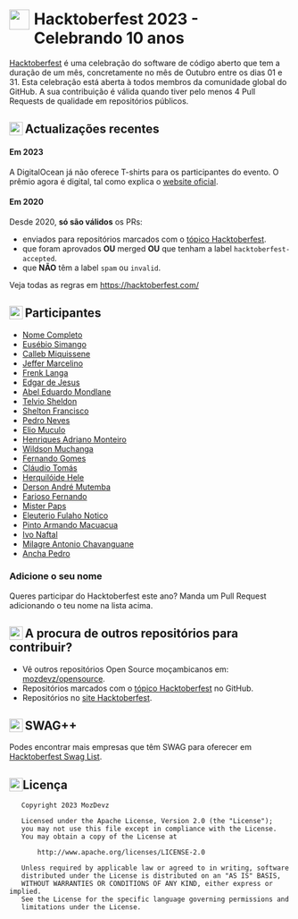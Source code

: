 

<h1> <img style="float: left; width: 36px; padding-right: 8px" src="assets/icon_10@2x.png"> Hacktoberfest 2023 - Celebrando 10 anos </h1>

[Hacktoberfest](https://hacktoberfest.com) é uma celebração do software de código aberto que tem a duração de um mês, concretamente no mês de Outubro entre os dias 01 e 31.
Esta celebração está aberta à todos membros da comunidade global do GitHub. 
A sua contribuição é válida quando tiver pelo menos 4 Pull Requests de qualidade em repositórios
públicos.

<h2> <img style="float: left; width: 24px; padding-right: 4px" src="assets/icon_04@1x.png"> Actualizações recentes </h2>

#### Em 2023

A DigitalOcean já não oferece T-shirts para os participantes do evento. O prêmio agora é digital, tal como explica o [website oficial](https://hacktoberfest.com/about/#digital-rewards).

#### Em 2020

Desde 2020, **só são válidos** os PRs:
- enviados para repositórios marcados com o [tópico Hacktoberfest](https://github.com/topics/hacktoberfest).
- que foram aprovados **OU** merged **OU** que tenham a label `hacktoberfest-accepted`.
- que **NÃO** têm a label `spam` ou `invalid`.

Veja todas as regras em https://hacktoberfest.com/

<h2> <img style="float: left; width: 24px; padding-right: 4px" src="assets/icon_08@1x.png"> Participantes </h2>

- [Nome Completo](https://github.com/username)
- [Eusébio Simango](https://github.com/EusebioSimango)
- [Calleb Miquissene](https://github.com/callebdev)
- [Jeffer Marcelino](https://github.com/JefferMarcelino)
- [Frenk Langa](https://github.com/FrenkLanga)
- [Edgar de Jesus](https://github.com/EdgarJFA)
- [Abel Eduardo Mondlane](https://github.com/hc12r)
- [Telvio Sheldon](https://github.com/TelvioSheldon)
- [Shelton Francisco](https://github.com/SheltonFr)
- [Pedro Neves](https://github.com/Pedro-Ivo-Neves)
- [Elio Muculo](https://github.com/Elio-Muculo)
- [Henriques Adriano Monteiro](https://github.com/HenriquesMonteiro)
- [Wildson Muchanga](https://github.com/Wildsonnn)
- [Fernando Gomes](https://github.com/fernandogomesfg/)
- [Cláudio Tomás](https://github.com/claudi-tm)
- [Herquilóide Hele](https://github.com/herquiloidehele)
- [Derson André Mutemba](https://github.com/dersonmutemba)
- [Farioso Fernando](https://github.com/fariosofernando)
- [Mister Paps](https://github.com/themisterpaps)
- [Eleuterio Fulaho Notico](https://github.com/Eleuterio258)
- [Pinto Armando Macuacua](https://github.com/PintoMacuacua)
- [Ivo Naftal](https://github.com/naftalivo/)
- [Milagre Antonio Chavanguane](https://github.com/Milagre10)
- [Ancha Pedro](https://github.com/anchaapedro)

### Adicione o seu nome

Queres participar do Hacktoberfest este ano? Manda um Pull Request adicionando o teu nome na lista acima.

<h2> <img style="float: left; width: 24px; padding-right: 4px" src="assets/icon_05@1x.png"> A procura de outros repositórios para contribuir? </h2>

- Vê outros repositórios Open Source moçambicanos em: [mozdevz/opensource](https://github.com/mozdevz/opensource).
- Repositórios marcados com o [tópico Hacktoberfest](https://github.com/topics/hacktoberfest) no GitHub.
- Repositórios no [site Hacktoberfest](https://hacktoberfest.com/#projects).

<h2> <img style="float: left; width: 24px; padding-right: 4px" src="assets/icon_07@1x.png"> SWAG++ </h2>

Podes encontrar mais empresas que têm SWAG para oferecer em [Hacktoberfest Swag List](https://hacktoberfestswaglist.com/list/).


<h2> <img style="float: left; width: 24px" src="assets/icon_03@1x.png"> Licença </h2>

       Copyright 2023 MozDevz

       Licensed under the Apache License, Version 2.0 (the "License");
       you may not use this file except in compliance with the License.
       You may obtain a copy of the License at

           http://www.apache.org/licenses/LICENSE-2.0

       Unless required by applicable law or agreed to in writing, software
       distributed under the License is distributed on an "AS IS" BASIS,
       WITHOUT WARRANTIES OR CONDITIONS OF ANY KIND, either express or implied.
       See the License for the specific language governing permissions and
       limitations under the License.
